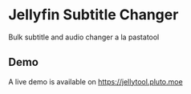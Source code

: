 # Jellyfin Subtitle Changer
Bulk subtitle and audio changer a la pastatool

## Demo
A live demo is available on https://jellytool.pluto.moe
